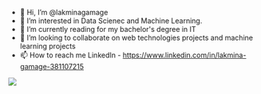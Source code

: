 - 👋 Hi, I’m @lakminagamage
- 👀 I’m interested in Data Scienec and Machine Learning.
- 🌱 I’m currently reading for my bachelor's degree in IT
- 💞️ I’m looking to collaborate on web technologies projects and machine learning projects
- 📫 How to reach me LinkedIn - https://www.linkedin.com/in/lakmina-gamage-381107215


<img src="https://img.shields.io/badge/Gmail-D14836?style=for-the-badge&logo=gmail&logoColor=white"></img>
